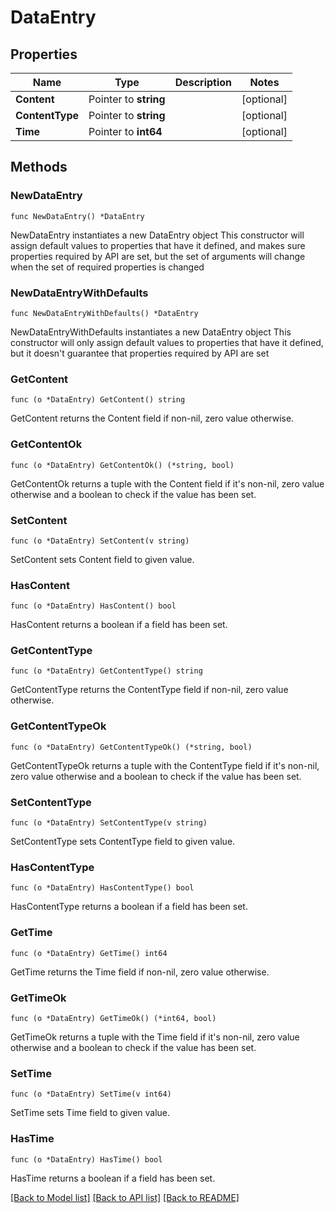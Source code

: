 # DataEntry

## Properties

Name | Type | Description | Notes
------------ | ------------- | ------------- | -------------
**Content** | Pointer to **string** |  | [optional] 
**ContentType** | Pointer to **string** |  | [optional] 
**Time** | Pointer to **int64** |  | [optional] 

## Methods

### NewDataEntry

`func NewDataEntry() *DataEntry`

NewDataEntry instantiates a new DataEntry object
This constructor will assign default values to properties that have it defined,
and makes sure properties required by API are set, but the set of arguments
will change when the set of required properties is changed

### NewDataEntryWithDefaults

`func NewDataEntryWithDefaults() *DataEntry`

NewDataEntryWithDefaults instantiates a new DataEntry object
This constructor will only assign default values to properties that have it defined,
but it doesn't guarantee that properties required by API are set

### GetContent

`func (o *DataEntry) GetContent() string`

GetContent returns the Content field if non-nil, zero value otherwise.

### GetContentOk

`func (o *DataEntry) GetContentOk() (*string, bool)`

GetContentOk returns a tuple with the Content field if it's non-nil, zero value otherwise
and a boolean to check if the value has been set.

### SetContent

`func (o *DataEntry) SetContent(v string)`

SetContent sets Content field to given value.

### HasContent

`func (o *DataEntry) HasContent() bool`

HasContent returns a boolean if a field has been set.

### GetContentType

`func (o *DataEntry) GetContentType() string`

GetContentType returns the ContentType field if non-nil, zero value otherwise.

### GetContentTypeOk

`func (o *DataEntry) GetContentTypeOk() (*string, bool)`

GetContentTypeOk returns a tuple with the ContentType field if it's non-nil, zero value otherwise
and a boolean to check if the value has been set.

### SetContentType

`func (o *DataEntry) SetContentType(v string)`

SetContentType sets ContentType field to given value.

### HasContentType

`func (o *DataEntry) HasContentType() bool`

HasContentType returns a boolean if a field has been set.

### GetTime

`func (o *DataEntry) GetTime() int64`

GetTime returns the Time field if non-nil, zero value otherwise.

### GetTimeOk

`func (o *DataEntry) GetTimeOk() (*int64, bool)`

GetTimeOk returns a tuple with the Time field if it's non-nil, zero value otherwise
and a boolean to check if the value has been set.

### SetTime

`func (o *DataEntry) SetTime(v int64)`

SetTime sets Time field to given value.

### HasTime

`func (o *DataEntry) HasTime() bool`

HasTime returns a boolean if a field has been set.


[[Back to Model list]](../README.md#documentation-for-models) [[Back to API list]](../README.md#documentation-for-api-endpoints) [[Back to README]](../README.md)


